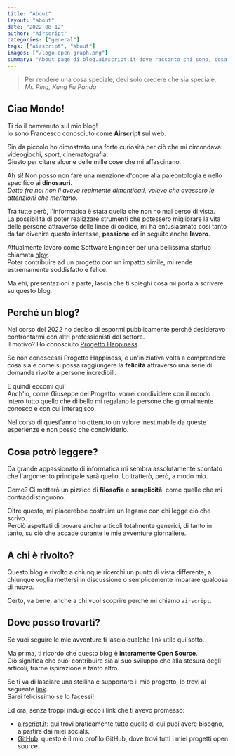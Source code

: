```yaml
---
title: "About"
layout: "about"
date: "2022-08-12"
author: "Airscript"
categories: ["general"]
tags: ["airscript", "about"]
images: ["/logo-open-graph.png"]
summary: "About page di blog.airscript.it dove racconto chi sono, cosa faccio e gli obiettivi del blog."
---
```

> Per rendere una cosa speciale, devi solo credere che sia speciale.  
> *Mr. Ping, Kung Fu Panda*

## Ciao Mondo!  
Ti do il benvenuto sul mio blog!  
Io sono Francesco conosciuto come **Airscript** sul web.  

Sin da piccolo ho dimostrato una forte curiosità per ciò che mi circondava: 
videogiochi, sport, cinematografia.  
Giusto per citare alcune delle mille cose che mi affascinano.  

Ah sì! Non posso non fare una menzione d'onore alla paleontologia e nello 
specifico ai **dinosauri**.  
*Detto fra noi non li avevo realmente dimenticati, volevo che avessero le attenzioni che 
meritano*.

Tra tutte però, l'informatica è stata quella che non ho mai perso di vista.  
La possibilità di poter realizzare strumenti che potessero migliorare la vita 
delle persone attraverso delle linee di codice, mi ha entusiasmato così tanto 
da far divenire questo interesse, **passione** ed in seguito anche **lavoro**.  

Attualmente lavoro come Software Engineer per una bellissima startup 
chiamata [hlpy][hlpy].  
Poter contribuire ad un progetto con un impatto simile, mi rende estremamente soddisfatto e felice.  

Ma ehi, presentazioni a parte, lascia che ti spieghi cosa mi porta a scrivere su questo blog.  

## Perché un blog?
Nel corso del 2022 ho deciso di espormi pubblicamente perché desideravo 
confrontarmi con altri professionisti del settore.  
Il motivo? Ho conosciuto [Progetto Happiness][progetto-happiness].  

Se non conoscessi Progetto Happiness, è un'iniziativa volta a comprendere 
cosa sia e come si possa raggiungere la **felicità** attraverso una serie 
di domande rivolte a persone incredibili.  

E quindi eccomi qui!  
Anch'io, come Giuseppe del Progetto, vorrei condividere con il mondo intero 
tutto quello che di bello mi regalano le persone che giornalmente conosco e 
con cui interagisco.  

Nel corso di quest'anno ho ottenuto un valore inestimabile da queste 
esperienze e non posso che condividerlo.  

## Cosa potrò leggere?
Da grande appassionato di informatica mi sembra assolutamente scontato che 
l'argomento principale sarà quello. Lo tratterò, però, a modo mio.  

Come? Ci metterò un pizzico di **filosofia** e **semplicità**: come quelle che mi contraddistinguono.  

Oltre questo, mi piacerebbe costruire un legame con chi legge ciò che scrivo.  
Perciò aspettati di trovare anche articoli totalmente generici, di tanto in 
tanto, su ciò che accade durante le mie avventure giornaliere.  

## A chi è rivolto?
Questo blog è rivolto a chiunque ricerchi un punto di vista differente, a 
chiunque voglia mettersi in discussione o semplicemente imparare qualcosa di nuovo.  

Certo, va bene, anche a chi vuol scoprire perché mi chiamo `airscript`.  

## Dove posso trovarti?
Se vuoi seguire le mie avventure ti lascio qualche link utile qui sotto.  

Ma prima, ti ricordo che questo blog è **interamente Open Source**.  
Ciò significa che puoi contribuire sia al suo sviluppo che alla stesura degli 
articoli, trarne ispirazione e tanto altro.  

Se ti va di lasciare una stellina e supportare il mio progetto, lo trovi al 
seguente [link][github-blog].  
Sarei felicissimo se lo facessi!

Ed ora, senza troppi indugi ecco i link che ti avevo promesso:  
- [airscript.it][airscript-it]: qui trovi praticamente tutto quello di cui puoi avere bisogno, a partire dai miei socials.
- [GitHub][github]: questo è il mio profilo GitHub, dove trovi tutti i miei progetti open source.

[hlpy]: https://hlpy.co
[airscript-it]: https://airscript.it
[github]: https://github.com/airscripts
[github-blog]: https://github.com/Airscripts/blog
[progetto-happiness]: https://progettohappiness.com/il-progetto/
